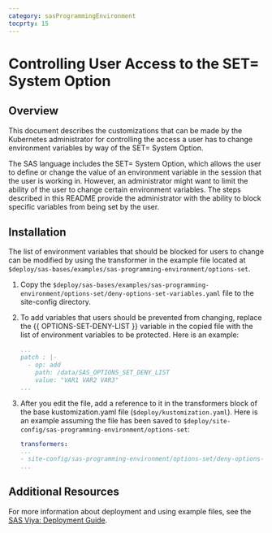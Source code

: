 ```yaml
---
category: sasProgrammingEnvironment
tocprty: 15
---
```


# Controlling User Access to the SET= System Option

## Overview

This document describes the customizations that can be made by the Kubernetes
administrator for controlling the access a user has to change environment
variables by way of the SET= System Option.

The SAS language includes the SET= System Option, which allows the user to
define or change the value of an environment variable in the session that
the user is working in. However, an administrator might want to limit the
ability of the user to change certain environment variables.  The steps
described in this README provide the administrator with the ability to
block specific variables from being set by the user.

## Installation

The list of environment variables that should be blocked for users to change
can be modified by using the transformer in the example file located at
`$deploy/sas-bases/examples/sas-programming-environment/options-set`.

1. Copy the
`$deploy/sas-bases/examples/sas-programming-environment/options-set/deny-options-set-variables.yaml`
file to the site-config directory.

2. To add variables that users should be prevented from changing, replace the
{{ OPTIONS-SET-DENY-LIST }} variable in the copied file with the list of
environment variables to be protected.
Here is an example:

   ```yaml
   ...
   patch : |-
     - op: add
       path: /data/SAS_OPTIONS_SET_DENY_LIST
       value: "VAR1 VAR2 VAR3"
   ...
   ```

3. After you edit the file, add a reference to it in the transformers block of
the base kustomization.yaml file (`$deploy/kustomization.yaml`).  Here is an
example assuming the file has been saved to
 `$deploy/site-config/sas-programming-environment/options-set`:

   ```yaml
   transformers:
   ...
   - site-config/sas-programming-environment/options-set/deny-options-set-variables.yaml
   ...
   ```

## Additional Resources

For more information about deployment and using example files, see the
[SAS Viya: Deployment Guide](http://documentation.sas.com/?cdcId=itopscdc&cdcVersion=default&docsetId=dplyml0phy0dkr&docsetTarget=titlepage.htm).